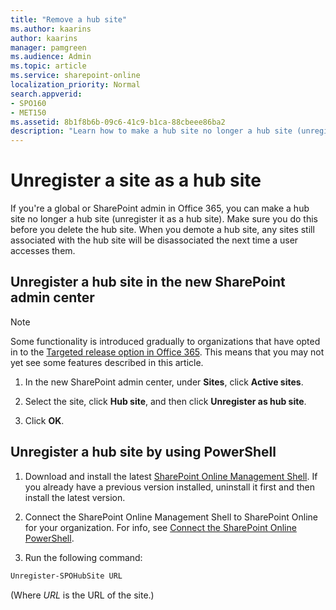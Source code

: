 ```yaml
---
title: "Remove a hub site"
ms.author: kaarins
author: kaarins
manager: pamgreen
ms.audience: Admin
ms.topic: article
ms.service: sharepoint-online
localization_priority: Normal
search.appverid:
- SPO160
- MET150
ms.assetid: 8b1f8b6b-09c6-41c9-b1ca-88cbeee86ba2
description: "Learn how to make a hub site no longer a hub site (unregister it as a hub site)"
---
```


# Unregister a site as a hub site

If you're a global or SharePoint admin in Office 365, you can make a hub site no longer a hub site (unregister it as a hub site). Make sure you do this before you delete the hub site. When you demote a hub site, any sites still associated with the hub site will be disassociated the next time a user accesses them.
  
## Unregister a hub site in the new SharePoint admin center 

> [!NOTE] 
>  Some functionality is introduced gradually to organizations that have opted in to the [Targeted release option in Office 365](/office365/admin/manage/release-options-in-office-365). This means that you may not yet see some features described in this article. 

1. In the new SharePoint admin center, under **Sites**, click **Active sites**. 

2. Select the site, click **Hub site**, and then click **Unregister as hub site**. 

3. Click **OK**.  

## Unregister a hub site by using PowerShell

1. Download and install the latest [SharePoint Online Management Shell](https://go.microsoft.com/fwlink/p/?LinkId=255251). If you already have a previous version installed, uninstall it first and then install the latest version.
    
2. Connect the SharePoint Online Management Shell to SharePoint Online for your organization. For info, see [Connect the SharePoint Online PowerShell](/powershell/sharepoint/sharepoint-online/connect-sharepoint-online).
    
3. Run the following command:
    
  ```PowerShell
  Unregister-SPOHubSite URL
  ```

  (Where  *URL*  is the URL of the site.) 
    

